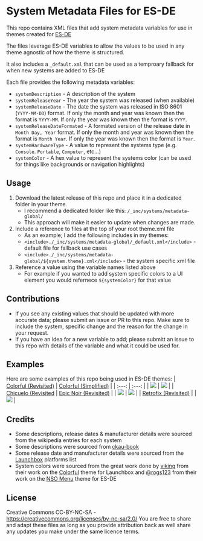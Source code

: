 # System Metadata Files for ES-DE
This repo contains XML files that add system metadata variables for use in themes created for [ES-DE](https://es-de.org/)

The files leverage ES-DE variables to allow the values to be used in any theme agnostic of how the theme is structured.

It also includes a `_default.xml` that can be used as a temproary fallback for when new systems are added to ES-DE

Each file provides the following metadata variables:
- `systemDescription` - A description of the system
- `systemReleaseYear` - The year the system was released (when available)
- `systemReleaseDate` - The date the system was released in ISO 8601 (`YYYY-MM-DD`) format.  If only the month and year was known then the format is `YYYY-MM`.  If only the year was known then the format is `YYYY`.
- `systemReleaseDateFormated` - A formated version of the release date in `Month Day, Year` format.  If only the month and year was known then the format is `Month Year`.  If only the year was known then the format is `Year`.
- `systemHardwareType` - A value to represent the systems type (e.g. `Console`. `Portable`, `Computer`, etc...)
- `systemColor` - A hex value to represent the systems color (can be used for things like backgrounds or navigation highlights)

## **Usage**
1. Download the latest release of this repo and place it in a dedicated folder in your theme.  
   - I recommend a dedicated folder like this: `/_inc/systems/metadata-global/` 
   - This approach will make it easier to update when changes are made.
2. Include a reference to files at the top of your root theme.xml file
   - As an example; I add the following includes in my themes:
   - `<include>./_inc/systems/metadata-global/_default.xml</include>` - default file for fallback use cases
   - `<include>./_inc/systems/metadata-global/${system.theme}.xml</include>` - the system specific xml file
3. Reference a value using the variable names listed above
   - For example if you wanted to add system specific colors to a UI element you would refernece `${systemColor}` for that value
   
## **Contributions**
- If you see any existing values that should be updated with more accurate data; please submit an issue or PR to this repo.  Make sure to include the system, specific change and the reason for the change in your request.
- If you have an idea for a new variable to add; please submitt an issue to this repo with details of the variable and what it could be used for.

## **Examples**
Here are some examples of this repo being used in ES-DE themes:
| [Colorful (Revisited)](https://github.com/anthonycaccese/colorful-revisited-es-de) | [Colorful (Simplified)](https://github.com/anthonycaccese/colorful-simplified-es-de) |
| :---: | :---: |
| <img src="https://user-images.githubusercontent.com/1454947/224544826-8067eb32-b4d2-41ee-8cce-19c4794ab05f.png"> | <img src="https://user-images.githubusercontent.com/1454947/224544816-be13c05e-b322-4d6c-8289-efc20d7f97bd.png"> |
| [Chicuelo (Revisited](https://github.com/anthonycaccese/chicuelo-revisited-es-de) | [Epic Noir (Revisited)](https://github.com/anthonycaccese/epic-noir-revisited-es-de) |
| <img src="https://user-images.githubusercontent.com/1454947/224714965-ad168dc9-f921-493f-a620-cefbf318cc61.png"> | <img src="https://user-images.githubusercontent.com/1454947/224715009-6d5c60bd-df04-40e0-88a2-32f5a45b8e8a.png"> |
| [Retrofix (Revisited)](https://github.com/anthonycaccese/retrofix-revisited-es-de) |
| <img src="https://user-images.githubusercontent.com/1454947/224544794-ced156ff-dd35-47ea-b6c9-fb6f83db95c0.png"> |

## **Credits**
* Some descriptions, release dates & manufacturer details were sourced from the wikipedia entries for each system
* Some descriptions were sourced from [ckau-book](https://github.com/CkauNui/ckau-book/tree/master)
* Some release date and manufacturer details were sourced from the [Launchbox](https://gamesdb.launchbox-app.com/) platforms list
* System colors were sourced from the great work done by [viking](https://forums.launchbox-app.com/profile/70421-viking/) from their work on the [Colorful](https://forums.launchbox-app.com/files/file/2081-colorful-bigbox-theme) theme for Launchbox and [@rogs123](https://github.com/rogs123) from their work on the [NSO Menu](https://github.com/anthonycaccese/nso-menu-interpreted-es-de) theme for ES-DE

## **License**
Creative Commons CC-BY-NC-SA - https://creativecommons.org/licenses/by-nc-sa/2.0/
You are free to share and adapt these files as long as you provide attribution back as well share any updates you make under the same licence terms.